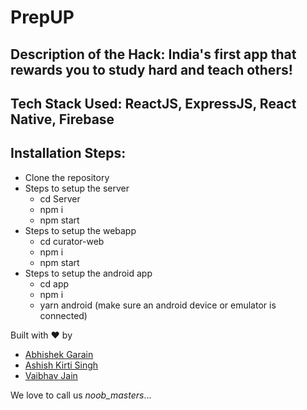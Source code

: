 # PrepUP
## Description of the Hack: India's first app that rewards you to study hard and teach others!
## Tech Stack Used: ReactJS, ExpressJS, React Native, Firebase
## Installation Steps: 
- Clone the repository
- Steps to setup the server
  - cd Server
  - npm i
  - npm start
- Steps to setup the webapp
  - cd curator-web
  - npm i 
  - npm start
- Steps to setup the android app
  - cd app
  - npm i
  - yarn android (make sure an android device or emulator is connected)

Built with ❤️ by 
- [Abhishek Garain](https://github.com/abhi211199)
- [Ashish Kirti Singh](https://github.com/ashksin121)
- [Vaibhav Jain](https://github.com/vaibhavjain30699)

We love to call us *noob_masters*...
